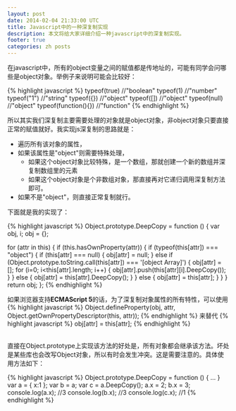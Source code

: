 ```yaml
---
layout: post
date: 2014-02-04 21:33:00 UTC
title: Javascript中的一种深复制实现
description: 本文将给大家详细介绍一种javascript中的深复制实现。
footer: true
categories: zh posts
---
```


在javascript中，所有的object变量之间的赋值都是传地址的，可能有同学会问哪些是object对象。举例子来说明可能会比较好：

{% highlight javascript %}
typeof(true)    //"boolean"
typeof(1)       //"number"
typeof("1")     //"string"
typeof({})      //"object"
typeof([])      //"object"
typeof(null)    //"object"
typeof(function(){})  //"function"
{% endhighlight %}

所以其实我们深复制主要需要处理的对象就是object对象，非object对象只要直接正常的赋值就好。我实现js深复制的思路就是：

- 遍历所有该对象的属性，
- 如果该属性是"object"则需要特殊处理，
  - 如果这个object对象比较特殊，是一个数组，那就创建一个新的数组并深复制数组里的元素
  - 如果这个object对象是个非数组对象，那直接再对它递归调用深复制方法即可。
- 如果不是"object"，则直接正常复制就行。

下面就是我的实现了：

{% highlight javascript %}
Object.prototype.DeepCopy = function () {
  var obj, i;
  obj = {};

  for (attr in this) {
    if (this.hasOwnProperty(attr)) {
      if (typeof(this[attr]) === "object") {
        if (this[attr] === null) {
          obj[attr] = null;
        }
        else if (Object.prototype.toString.call(this[attr]) === '[object Array]') {
          obj[attr] = [];
          for (i=0; i<this[attr].length; i++) {
            obj[attr].push(this[attr][i].DeepCopy());
          }
        } else {
          obj[attr] = this[attr].DeepCopy();
        }
      } else {
        obj[attr] = this[attr];
      }
    }
  }
  return obj;
};
{% endhighlight %}

如果浏览器支持**ECMAScript 5**的话，为了深复制对象属性的所有特性，可以使用
{% highlight javascript %}
Object.defineProperty(obj, attr, Object.getOwnPropertyDescriptor(this, attr));
{% endhighlight %}
来替代
{% highlight javascript %}
obj[attr] = this[attr];
{% endhighlight %}

<br/>
直接在Object.prototype上实现该方法的好处是，所有对象都会继承该方法。坏处是某些库也会改写Object对象，所以有时会发生冲突。这是需要注意的。具体使用方法如下：

{% highlight javascript %}
Object.prototype.DeepCopy = function () { ... }
var a = { x:1 };
var b = a;
var c = a.DeepCopy();
a.x = 2;
b.x = 3;
console.log(a.x);   //3
console.log(b.x);   //3
console.log(c.x);   //1
{% endhighlight %}
